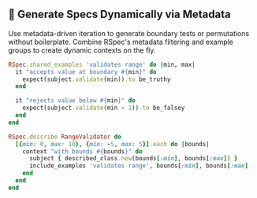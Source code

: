 ## 🔖 Generate Specs Dynamically via Metadata
Use metadata-driven iteration to generate boundary tests or permutations without boilerplate. Combine RSpec's metadata filtering and example groups to create dynamic contexts on the fly.

```ruby
RSpec.shared_examples 'validates range' do |min, max|
  it "accepts value at boundary #{min}" do
    expect(subject.validate(min)).to be_truthy
  end

  it "rejects value below #{min}" do
    expect(subject.validate(min - 1)).to be_falsey
  end
end

RSpec.describe RangeValidator do
  [{min: 0, max: 10}, {min: -5, max: 5}].each do |bounds|
    context "with bounds #{bounds}" do
      subject { described_class.new(bounds[:min], bounds[:max]) }
      include_examples 'validates range', bounds[:min], bounds[:max]
    end
  end
end
```